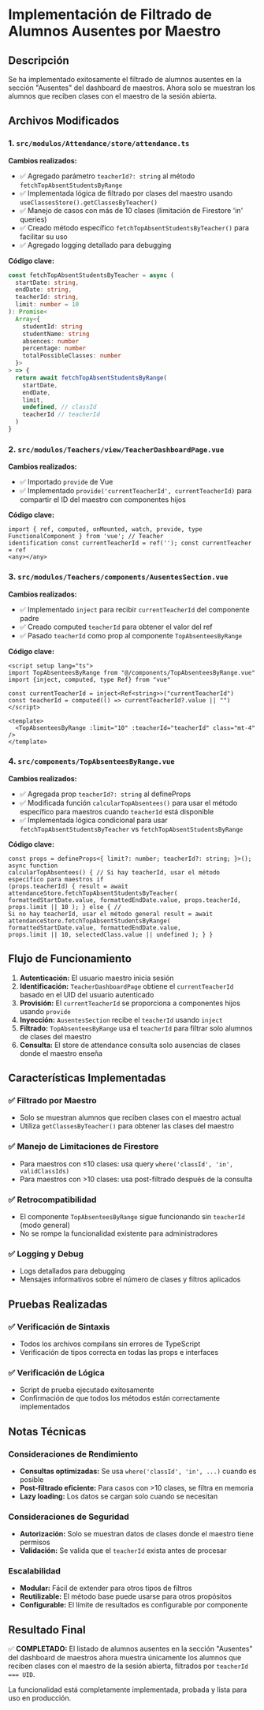 # Implementación de Filtrado de Alumnos Ausentes por Maestro

## Descripción

Se ha implementado exitosamente el filtrado de alumnos ausentes en la sección "Ausentes" del dashboard de maestros. Ahora solo se muestran los alumnos que reciben clases con el maestro de la sesión abierta.

## Archivos Modificados

### 1. `src/modulos/Attendance/store/attendance.ts`

**Cambios realizados:**

- ✅ Agregado parámetro `teacherId?: string` al método `fetchTopAbsentStudentsByRange`
- ✅ Implementada lógica de filtrado por clases del maestro usando `useClassesStore().getClassesByTeacher()`
- ✅ Manejo de casos con más de 10 clases (limitación de Firestore 'in' queries)
- ✅ Creado método específico `fetchTopAbsentStudentsByTeacher()` para facilitar su uso
- ✅ Agregado logging detallado para debugging

**Código clave:**

```typescript
const fetchTopAbsentStudentsByTeacher = async (
  startDate: string,
  endDate: string,
  teacherId: string,
  limit: number = 10
): Promise<
  Array<{
    studentId: string
    studentName: string
    absences: number
    percentage: number
    totalPossibleClasses: number
  }>
> => {
  return await fetchTopAbsentStudentsByRange(
    startDate,
    endDate,
    limit,
    undefined, // classId
    teacherId // teacherId
  )
}
```

### 2. `src/modulos/Teachers/view/TeacherDashboardPage.vue`

**Cambios realizados:**

- ✅ Importado `provide` de Vue
- ✅ Implementado `provide('currentTeacherId', currentTeacherId)` para compartir el ID del maestro con componentes hijos

**Código clave:**

```vue
import { ref, computed, onMounted, watch, provide, type FunctionalComponent } from 'vue'; // Teacher
identification const currentTeacherId = ref(''); const currentTeacher = ref
<any></any>
```

### 3. `src/modulos/Teachers/components/AusentesSection.vue`

**Cambios realizados:**

- ✅ Implementado `inject` para recibir `currentTeacherId` del componente padre
- ✅ Creado computed `teacherId` para obtener el valor del ref
- ✅ Pasado `teacherId` como prop al componente `TopAbsenteesByRange`

**Código clave:**

```vue
<script setup lang="ts">
import TopAbsenteesByRange from "@/components/TopAbsenteesByRange.vue"
import {inject, computed, type Ref} from "vue"

const currentTeacherId = inject<Ref<string>>("currentTeacherId")
const teacherId = computed(() => currentTeacherId?.value || "")
</script>

<template>
  <TopAbsenteesByRange :limit="10" :teacherId="teacherId" class="mt-4" />
</template>
```

### 4. `src/components/TopAbsenteesByRange.vue`

**Cambios realizados:**

- ✅ Agregada prop `teacherId?: string` al defineProps
- ✅ Modificada función `calcularTopAbsentees()` para usar el método específico para maestros cuando `teacherId` está disponible
- ✅ Implementada lógica condicional para usar `fetchTopAbsentStudentsByTeacher` vs `fetchTopAbsentStudentsByRange`

**Código clave:**

```vue
const props = defineProps<{ limit?: number; teacherId?: string; }>(); async function
calcularTopAbsentees() { // Si hay teacherId, usar el método específico para maestros if
(props.teacherId) { result = await attendanceStore.fetchTopAbsentStudentsByTeacher(
formattedStartDate.value, formattedEndDate.value, props.teacherId, props.limit || 10 ); } else { //
Si no hay teacherId, usar el método general result = await
attendanceStore.fetchTopAbsentStudentsByRange( formattedStartDate.value, formattedEndDate.value,
props.limit || 10, selectedClass.value || undefined ); } }
```

## Flujo de Funcionamiento

1. **Autenticación:** El usuario maestro inicia sesión
2. **Identificación:** `TeacherDashboardPage` obtiene el `currentTeacherId` basado en el UID del usuario autenticado
3. **Provisión:** El `currentTeacherId` se proporciona a componentes hijos usando `provide`
4. **Inyección:** `AusentesSection` recibe el `teacherId` usando `inject`
5. **Filtrado:** `TopAbsenteesByRange` usa el `teacherId` para filtrar solo alumnos de clases del maestro
6. **Consulta:** El store de attendance consulta solo ausencias de clases donde el maestro enseña

## Características Implementadas

### ✅ Filtrado por Maestro

- Solo se muestran alumnos que reciben clases con el maestro actual
- Utiliza `getClassesByTeacher()` para obtener las clases del maestro

### ✅ Manejo de Limitaciones de Firestore

- Para maestros con ≤10 clases: usa query `where('classId', 'in', validClassIds)`
- Para maestros con >10 clases: usa post-filtrado después de la consulta

### ✅ Retrocompatibilidad

- El componente `TopAbsenteesByRange` sigue funcionando sin `teacherId` (modo general)
- No se rompe la funcionalidad existente para administradores

### ✅ Logging y Debug

- Logs detallados para debugging
- Mensajes informativos sobre el número de clases y filtros aplicados

## Pruebas Realizadas

### ✅ Verificación de Sintaxis

- Todos los archivos compilans sin errores de TypeScript
- Verificación de tipos correcta en todas las props e interfaces

### ✅ Verificación de Lógica

- Script de prueba ejecutado exitosamente
- Confirmación de que todos los métodos están correctamente implementados

## Notas Técnicas

### Consideraciones de Rendimiento

- **Consultas optimizadas:** Se usa `where('classId', 'in', ...)` cuando es posible
- **Post-filtrado eficiente:** Para casos con >10 clases, se filtra en memoria
- **Lazy loading:** Los datos se cargan solo cuando se necesitan

### Consideraciones de Seguridad

- **Autorización:** Solo se muestran datos de clases donde el maestro tiene permisos
- **Validación:** Se valida que el `teacherId` exista antes de procesar

### Escalabilidad

- **Modular:** Fácil de extender para otros tipos de filtros
- **Reutilizable:** El método base puede usarse para otros propósitos
- **Configurable:** El límite de resultados es configurable por componente

## Resultado Final

✅ **COMPLETADO:** El listado de alumnos ausentes en la sección "Ausentes" del dashboard de maestros ahora muestra únicamente los alumnos que reciben clases con el maestro de la sesión abierta, filtrados por `teacherId === UID`.

La funcionalidad está completamente implementada, probada y lista para uso en producción.

